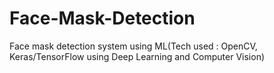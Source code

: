 # Face-Mask-Detection
Face mask detection system using ML(Tech used : OpenCV, Keras/TensorFlow using Deep Learning and Computer Vision)
